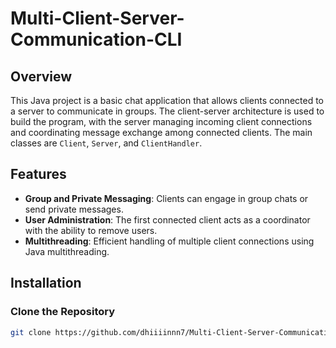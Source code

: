 # Multi-Client-Server-Communication-CLI

## Overview

This Java project is a basic chat application that allows clients connected to a server to communicate in groups. The client-server architecture is used to build the program, with the server managing incoming client connections and coordinating message exchange among connected clients. The main classes are `Client`, `Server`, and `ClientHandler`.

## Features

- **Group and Private Messaging**: Clients can engage in group chats or send private messages.
- **User Administration**: The first connected client acts as a coordinator with the ability to remove users.
- **Multithreading**: Efficient handling of multiple client connections using Java multithreading.

## Installation

### Clone the Repository
```sh
git clone https://github.com/dhiiiinnn7/Multi-Client-Server-Communication-CLI
